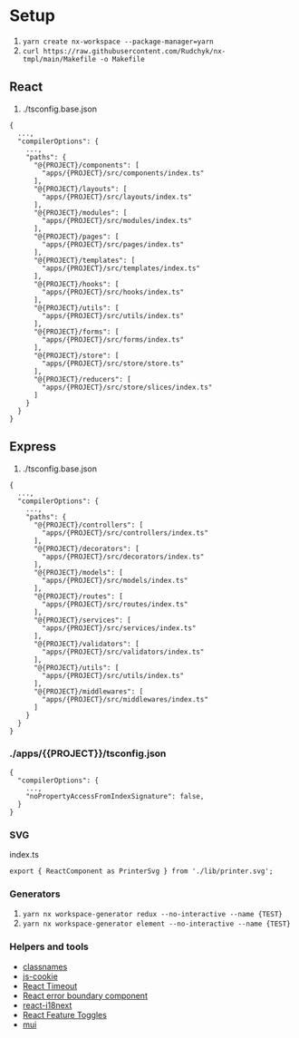 # Setup

1. `yarn create nx-workspace --package-manager=yarn`
2. `curl https://raw.githubusercontent.com/Rudchyk/nx-tmpl/main/Makefile -o Makefile`

## React

1. ./tsconfig.base.json

```
{
  ...,
  "compilerOptions": {
    ...,
    "paths": {
      "@{PROJECT}/components": [
        "apps/{PROJECT}/src/components/index.ts"
      ],
      "@{PROJECT}/layouts": [
        "apps/{PROJECT}/src/layouts/index.ts"
      ],
      "@{PROJECT}/modules": [
        "apps/{PROJECT}/src/modules/index.ts"
      ],
      "@{PROJECT}/pages": [
        "apps/{PROJECT}/src/pages/index.ts"
      ],
      "@{PROJECT}/templates": [
        "apps/{PROJECT}/src/templates/index.ts"
      ],
      "@{PROJECT}/hooks": [
        "apps/{PROJECT}/src/hooks/index.ts"
      ],
      "@{PROJECT}/utils": [
        "apps/{PROJECT}/src/utils/index.ts"
      ],
      "@{PROJECT}/forms": [
        "apps/{PROJECT}/src/forms/index.ts"
      ],
      "@{PROJECT}/store": [
        "apps/{PROJECT}/src/store/store.ts"
      ],
      "@{PROJECT}/reducers": [
        "apps/{PROJECT}/src/store/slices/index.ts"
      ]
    }
  }
}
```

## Express

1. ./tsconfig.base.json

```
{
  ...,
  "compilerOptions": {
    ...,
    "paths": {
      "@{PROJECT}/controllers": [
        "apps/{PROJECT}/src/controllers/index.ts"
      ],
      "@{PROJECT}/decorators": [
        "apps/{PROJECT}/src/decorators/index.ts"
      ],
      "@{PROJECT}/models": [
        "apps/{PROJECT}/src/models/index.ts"
      ],
      "@{PROJECT}/routes": [
        "apps/{PROJECT}/src/routes/index.ts"
      ],
      "@{PROJECT}/services": [
        "apps/{PROJECT}/src/services/index.ts"
      ],
      "@{PROJECT}/validators": [
        "apps/{PROJECT}/src/validators/index.ts"
      ],
      "@{PROJECT}/utils": [
        "apps/{PROJECT}/src/utils/index.ts"
      ],
      "@{PROJECT}/middlewares": [
        "apps/{PROJECT}/src/middlewares/index.ts"
      ]
    }
  }
}
```

### ./apps/{{PROJECT}}/tsconfig.json

```
{
  "compilerOptions": {
    ...,
    "noPropertyAccessFromIndexSignature": false,
  }
}
```

### SVG

index.ts

```
export { ReactComponent as PrinterSvg } from './lib/printer.svg';
```

### Generators

1. `yarn nx workspace-generator redux --no-interactive --name {TEST}`
1. `yarn nx workspace-generator element --no-interactive --name {TEST}`

### Helpers and tools

- [classnames](https://www.npmjs.com/package/classnames)
- [js-cookie](https://www.npmjs.com/package/js-cookie)
- [React Timeout](https://github.com/plougsgaard/react-timeout)
- [React error boundary component](https://github.com/bvaughn/react-error-boundary)
- [react-i18next](https://react.i18next.com/)
- [React Feature Toggles](https://github.com/paralleldrive/react-feature-toggles)
- [mui](https://mui.com/)
